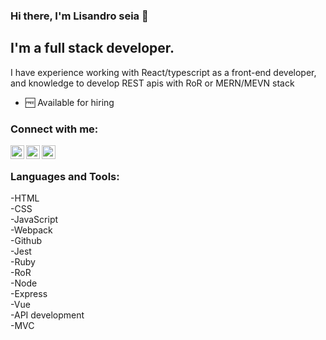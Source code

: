 ### Hi there, I'm Lisandro seia 👋 

## I'm a full stack developer.

I have experience working with React/typescript as a front-end developer, and knowledge to develop REST apis with RoR or MERN/MEVN stack

- 🆓 Available for hiring

### Connect with me:

[<img align="left" alt="codeSTACKr | Twitter" width="22px" src="https://cdn.jsdelivr.net/npm/simple-icons@v3/icons/twitter.svg" />](https://twitter.com/LisandroSeia)
[<img align="left" alt="codeSTACKr | LinkedIn" width="22px" src="https://cdn.jsdelivr.net/npm/simple-icons@v3/icons/linkedin.svg" />](https://www.linkedin.com/in/lisandro-seia-295120225/)
[<img align="left" alt="codeSTACKr | Instagram" width="22px" src="https://cdn.jsdelivr.net/npm/simple-icons@v3/icons/instagram.svg" />](https://www.instagram.com/lisandroseia/)

<br />

### Languages and Tools:
-HTML
<br>
-CSS
<br>
-JavaScript
<br>
-Webpack
<br>
-Github
<br>
-Jest
<br>
-Ruby
<br>
-RoR
<br>
-Node
<br>
-Express
<br>
-Vue
<br>
-API development
<br>
-MVC
